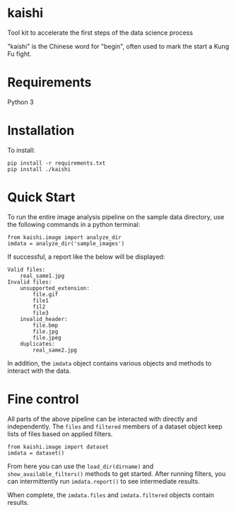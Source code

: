 # kaishi
Tool kit to accelerate the first steps of the data science process

"kaishi" is the Chinese word for "begin", often used to mark the start a Kung Fu fight.

# Requirements
Python 3

# Installation
To install:
```
pip install -r requirements.txt
pip install ./kaishi
```

# Quick Start
To run the entire image analysis pipeline on the sample data directory, use the following commands in a python terminal:
```
from kaishi.image import analyze_dir
imdata = analyze_dir('sample_images')
```
If successful, a report like the below will be displayed:
```
Valid files:
	real_same1.jpg
Invalid files:
	unsupported_extension:
		file.gif
		file1
		fil2
		file3
	invalid_header:
		file.bmp
		file.jpg
		file.jpeg
	duplicates:
		real_same2.jpg
```
In addition, the `imdata` object contains various objects and methods to interact with the data.

# Fine control
All parts of the above pipeline can be interacted with directly and independently. The `files` and `filtered` members of a dataset object keep lists of files based on applied filters.

```
from kaishi.image import dataset
imdata = dataset()
```
From here you can use the `load_dir(dirname)` and `show_available_filters()` methods to get started. After running filters, you can intermittently run `imdata.report()` to see intermediate results.

When complete, the `imdata.files` and `imdata.filtered` objects contain results.

